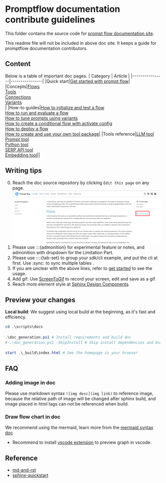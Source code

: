 # Promptflow documentation contribute guidelines

This folder contains the source code for [prompt flow documentation site](https://microsoft.github.io/promptflow/). 

This readme file will not be included in above doc site. It keeps a guide for promptflow documentation contributors.

## Content
Below is a table of important doc pages.
| Category              | Article             |
|----------------|----------------|
|Quick start|[Get started with prompt flow](./how-to-guides/quick-start.md)|
|Concepts|[Flows](./concepts/concept-flows.md)<br> [Tools](./concepts/concept-tools.md)<br> [Connections](./concepts/concept-connections.md)<br> [Variants](./concepts/concept-variants.md)<br> |
|How-to guides|[How to initialize and test a flow](./how-to-guides/init-and-test-a-flow.md) <br>[How to run and evaluate a flow](./how-to-guides/run-and-evaluate-a-flow.md)<br>[How to tune prompts using variants](./how-to-guides/tune-prompts-with-variants.md)<br>[How to create a conditional flow with activate config](./how-to-guides/conditional-flow-with-activate.md)<br>[How to deploy a flow](./how-to-guides/deploy-a-flow/index.md)<br>[How to create and use your own tool package](./how-to-guides/how-to-create-and-use-your-own-tool-package.md)|
|Tools reference|[LLM tool](./tools-reference/llm-tool.md)<br> [Prompt tool](./tools-reference/prompt-tool.md)<br> [Python tool](./tools-reference/python-tool.md)<br> [SERP API tool](./tools-reference/serp-api-tool.md)<br> [Embedding tool](./tools-reference/embedding_tool.md)||


## Writing tips
0. Reach the doc source repository by clicking `Edit this page` on any page.
   ![Edit this page](./media/edit-this-page.png)
1. Please use :::{admonition} for experimental feature or notes, and admonition with dropdown for the Limitation Part.
2. Please use ::::{tab-set} to group your sdk/cli example, and put the cli at first. Use :sync: to sync multiple tables . 
3. If you are unclear with the above lines, refer to [get started](./how-to-guides/quick-start.md) to see the usage.
4. Add gif: Use [ScreenToGif](https://www.screentogif.com/) to record your screen, edit and save as a gif.
5. Reach more element style at [Sphinx Design Components](https://pydata-sphinx-theme.readthedocs.io/en/latest/user_guide/web-components.html).

## Preview your changes


**Local build**: We suggest using local build at the beginning, as it's fast and efficiency. 
```powershell
cd .\scripts\docs

.\doc_generation.ps1 # Install requirements and build doc
# .\doc_generation.ps1 -SkipInstall # Skip install dependencies and build doc

start .\_build\index.html # See the homepage in your browser
```


## FAQ
### Adding image in doc
Please use markdown syntax `![img desc](img link)` to reference image, because the relative path of image will be changed after sphinx build, and image placed in html tags can not be referenced when build. 

### Draw flow chart in doc 
We recommend using the mermaid, learn more from the [mermaid syntax doc](https://mermaid-js.github.io/mermaid/#/./flowchart?id=flowcharts-basic-syntax)
- Recommend to install [vscode extension](https://marketplace.visualstudio.com/items?itemName=bierner.markdown-mermaid) to preview graph in vscode.

## Reference
- [md-and-rst](https://coderefinery.github.io/sphinx-lesson/md-and-rst/)
- [sphinx-quickstart](https://www.sphinx-doc.org/en/master/usage/quickstart.html)
